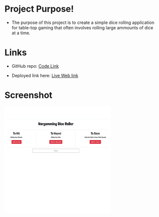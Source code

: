 # Project Purpose!
- The purpose of this project is to create a simple dice rolling application for table-top gaming that often involves rolling large ammounts of dice at a time.

# Links
* GitHub repo: 
[Code Link](https://github.com/ampieschke/Dice-Roller)

* Deployed link here: 
[Live Web link](https://ampieschke.github.io/Dice-Roller/)

# Screenshot
![Main](assets\WGD.png)
